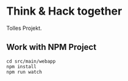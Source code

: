 # Think & Hack together
Tolles Projekt.

## Work with NPM Project
```
cd src/main/webapp
npm install
npm run watch
```

